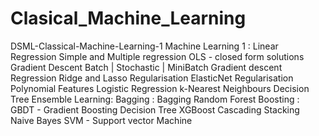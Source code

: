 # Clasical_Machine_Learning
DSML-Classical-Machine-Learning-1
Machine Learning 1 :
Linear Regression
Simple and Multiple regression
OLS - closed form solutions
Gradient Descent
Batch | Stochastic | MiniBatch Gradient descent Regression
Ridge and Lasso Regularisation
ElasticNet Regularisation
Polynomial Features
Logistic Regression
k-Nearest Neighbours
Decision Tree
Ensemble Learning:
Bagging :
Bagging
Random Forest
Boosting :
GBDT - Gradient Boosting Decision Tree
XGBoost
Cascading
Stacking
Naive Bayes
SVM - Support vector Machine
